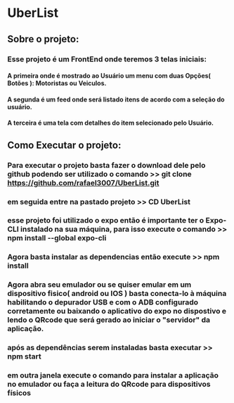 # UberList

## Sobre o projeto:

### Esse projeto é um FrontEnd onde teremos 3 telas iniciais:

####    A primeira onde é mostrado ao Usuário um menu com duas Opções( Botões ): Motoristas ou Veiculos.
####    A segunda é um feed onde será listado itens de acordo com a seleção do usuário.
####     A terceira é uma tela com detalhes do item selecionado pelo Usuário.

## Como Executar o projeto:

### Para executar o projeto basta fazer o download dele pelo github podendo ser utilizado o comando >> git clone https://github.com/rafael3007/UberList.git

### em seguida entre na pastado projeto >> CD UberList

### esse projeto foi utilizado o expo então é importante ter o Expo-CLI instalado na sua máquina, para isso execute o comando >> npm install --global expo-cli

### Agora basta instalar as dependencias então execute >> npm install 

### Agora abra seu emulador ou se quiser emular em um dispositivo fisico( android ou IOS ) basta conecta-lo à máquina habilitando o depurador USB e com o ADB configurado corretamente ou baixando o aplicativo do expo no dispostivo e lendo o QRcode que será gerado ao iniciar o "servidor" da aplicação.

### após as dependências serem instaladas basta executar >> npm start

### em outra janela execute o comando para instalar a aplicação no emulador ou faça a leitura do QRcode para dispositivos físicos
